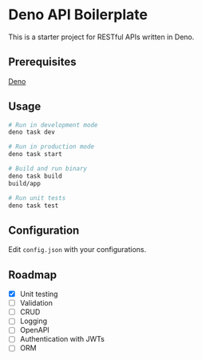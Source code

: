 # Deno API Boilerplate
This is a starter project for RESTful APIs written in Deno.

## Prerequisites
[Deno](https://deno.land)

## Usage
```bash
# Run in development mode
deno task dev

# Run in production mode
deno task start

# Build and run binary
deno task build
build/app

# Run unit tests
deno task test
```

## Configuration
Edit `config.json` with your configurations.

## Roadmap
- [x] Unit testing
- [ ] Validation
- [ ] CRUD
- [ ] Logging
- [ ] OpenAPI
- [ ] Authentication with JWTs
- [ ] ORM